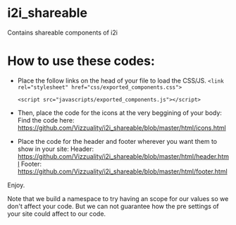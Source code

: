 # i2i_shareable
Contains shareable components of i2i


# How to use these codes:

- Place the follow links on the head of your file to load the CSS/JS. 
  `<link rel="stylesheet" href="css/exported_components.css">`
  
  `<script src="javascripts/exported_components.js"></script>`
  
- Then, place the code for the icons at the very beggining of your body:
Find the code here: https://github.com/Vizzuality/i2i_shareable/blob/master/html/icons.html

- Place the code for the header and footer wherever you want them to show in your site: 
Header: https://github.com/Vizzuality/i2i_shareable/blob/master/html/header.html
Footer: https://github.com/Vizzuality/i2i_shareable/blob/master/html/footer.html

Enjoy. 

Note that we build a namespace to try having an scope for our values so we don't affect your code. But we can not guarantee how the pre settings of your site could affect to our code. 
